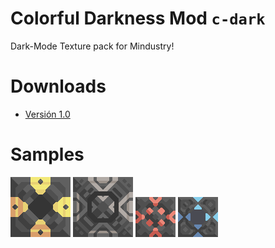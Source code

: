 # Colorful Darkness Mod `c-dark`

Dark-Mode Texture pack for Mindustry!

# Downloads

- [Versión 1.0](https://github.com/Rex-Hm/Colorful-Darkness-Mod/archive/refs/tags/v1.0.zip)

# Samples

![](https://github.com/Rex-Hm/Colorful-Darkness-Mod/blob/main/sprites-override/blocks/production/alloy-smelter.png?raw=true)
![](https://github.com/Rex-Hm/Colorful-Darkness-Mod/blob/main/sprites-override/blocks/production/disassembler.png?raw=true)
![](https://github.com/Rex-Hm/Colorful-Darkness-Mod/blob/main/sprites-override/blocks/production/blast-mixer.png?raw=true)
![](https://github.com/Rex-Hm/Colorful-Darkness-Mod/blob/main/sprites-override/blocks/production/cryofluid-mixer-bottom.png?raw=true)
